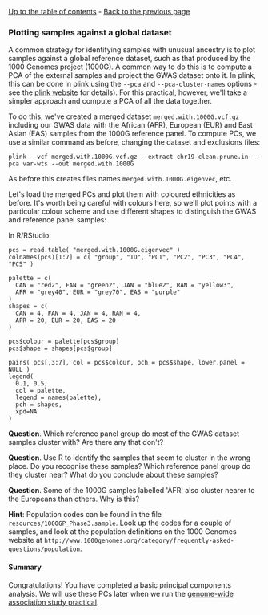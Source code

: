 [Up to the table of contents](Introduction.md) - [Back to the previous page](computing_PCs.md)

### Plotting samples against a global dataset

A common strategy for identifying samples with unusual ancestry is to plot samples against a global
reference dataset, such as that produced by the 1000 Genomes project (1000G). A common way to do
this is to compute a PCA of the external samples and project the GWAS dataset onto it. In plink,
this can be done in plink using the `--pca` and `--pca-cluster-names` options - see the [plink
website](https://www.cog-genomics.org/plink/) for details). For this practical, however, we'll take
a simpler approach and compute a PCA of all the data together.

To do this, we've created a merged dataset `merged.with.1000G.vcf.gz` including our GWAS data with the African (AFR), European (EUR) and East Asian (EAS) samples from the 1000G reference panel.  To compute PCs, we use a similar command as before, changing the dataset and exclusions files:

```
plink --vcf merged.with.1000G.vcf.gz --extract chr19-clean.prune.in --pca var-wts --out merged.with.1000G
```

As before this creates files names `merged.with.1000G.eigenvec`, etc.

Let's load the merged PCs and plot them with coloured ethnicities as before.  It's worth being careful with colours here, so we'll plot points with a particular colour scheme and use different shapes to distinguish the GWAS and reference panel samples:

In R/RStudio:

```
pcs = read.table( "merged.with.1000G.eigenvec" )
colnames(pcs)[1:7] = c( "group", "ID", "PC1", "PC2", "PC3", "PC4", "PC5" )

palette = c(
  CAN = "red2", FAN = "green2", JAN = "blue2", RAN = "yellow3",
  AFR = "grey40", EUR = "grey70", EAS = "purple"
)
shapes = c(
  CAN = 4, FAN = 4, JAN = 4, RAN = 4,
  AFR = 20, EUR = 20, EAS = 20
)

pcs$colour = palette[pcs$group]
pcs$shape = shapes[pcs$group]

pairs( pcs[,3:7], col = pcs$colour, pch = pcs$shape, lower.panel = NULL )
legend(
  0.1, 0.5,
  col = palette,
  legend = names(palette),
  pch = shapes,
  xpd=NA
)
```

**Question**. Which reference panel group do most of the GWAS dataset samples cluster with?  Are there any that don't?

**Question**. Use R to identify the samples that seem to cluster in the wrong place.  Do you recognise these samples?  Which reference panel group do they cluster near?  What do you conclude about these samples?

**Question**. Some of the 1000G samples labelled 'AFR' also cluster nearer to the Europeans than others.  Why is this?

**Hint**: Population codes can be found in the file `resources/1000GP_Phase3.sample`.  Look up the codes for a couple of samples, and look at the population definitions on the 1000 Genomes website at `http://www.1000genomes.org/category/frequently-asked-questions/population`.

#### Summary

Congratulations!  You have completed a basic principal components analysis.  We will use these PCs later when we run the [genome-wide association study practical]("../GWAS_analysis_practical").


